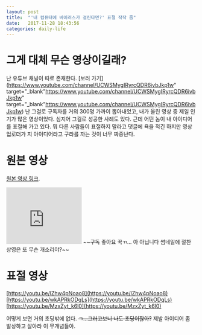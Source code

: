 ```yaml
---
layout: post
title:  "'내 컴퓨터에 바이러스가 걸린다면?' 표절 작작 좀"
date:   2017-11-28 18:43:56
categories: daily-life
---
```


# 그게 대체 무슨 영상이길래?

난 유튜브 채널이 따로 존재한다. [보러 가기](https://www.youtube.com/channel/UCWSMygIRyrcQDR6ivbJkp1w" target="_blank"https://www.youtube.com/channel/UCWSMygIRyrcQDR6ivbJkp1w" target="_blank"https://www.youtube.com/channel/UCWSMygIRyrcQDR6ivbJkp1w)
난 그걸로 구독자를 거의 300명 가까이 뽑아내었고, 내가 올린 영상 중 제일 인기가 많은 영상이었다. 심지어 그걸로 성공한 사례도 있다. 근데 어떤 놈이 내 아이디어를 표절해 가고 있다. 뭐 다른 사람들이 표절하지 말라고 댓글에 욕을 적긴 하지만 영상 업로더가 지 아이디어라고 구라를 까는 것이 너무 짜증난다.


# 원본 영상

[원본 영상 링크](https://youtu.be/lZhw4pNoao8).

<iframe width="200" height="150" src="https://www.youtube.com/embed/lZhw4pNoao8" frameborder="0" gesture="media" allow="encrypted-media" allowfullscreen></iframe>
~~구독 좋아요 꾹ㄲ... 아 아닙니다 썸네일에 절찬 상영은 또 무슨 개소리야?~~

# 표절 영상

[https://youtu.be/lZhw4pNoao8](https://youtu.be/lZhw4pNoao8)
[https://youtu.be/wkAPRkODqLs](https://youtu.be/wkAPRkODqLs)
[https://youtu.be/MzxZyt_k6l0](https://youtu.be/MzxZyt_k6l0)

어떻게 보면 거의 초딩밖에 없다. ~~ㄱ...그러고보니 나도 초딩이잖아?~~ 제발 아이디어 좀 발상하고 살아라 이 무개념들아. 




	

